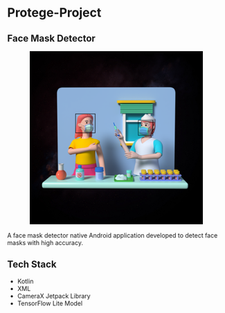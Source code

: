 # Protege-Project

## Face Mask Detector
<p align="center"><img src = "https://github.com/RitikaPahwa4444/Protege-Project/blob/main/mask.png" width=400/></p>
A face mask detector native Android application developed to detect face masks with high accuracy.

## Tech Stack
- Kotlin
- XML
- CameraX Jetpack Library
- TensorFlow Lite Model

